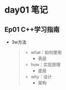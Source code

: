 # day01 笔记

## Ep01 C++学习指南

- 3w方法

  > - what：如何使用
  >   - 表层
  > - how：实现原理
  >   - 底层
  > - why：设计
  >   - 架构